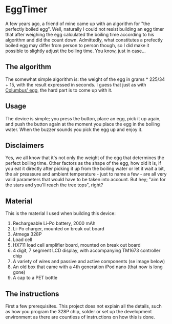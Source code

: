 # EggTimer
A few years ago, a friend of mine came up with an algorithm for "the perfectly boiled egg". Well, naturally I could not resist building an egg timer that after weighing the egg calculated the boiling time according to his algorithm and did the count down. Admittedly, what constitutes a prefectly boiled egg may differ from person to person though, so I did make it possible to slightly adjust the boiling time. You know, just in case...

## The algorithm
The somewhat simple algorithm is: the weight of the egg in grams * 225/34 + 15, with the result expressed in seconds. I guess that just as with [Columbus' egg](https://en.wikipedia.org/wiki/Egg_of_Columbus "Columbus' Egg on Wikipedia"), the hard part is to come up with it.

## Usage
The device is simple; you press the button, place an egg, pick it up again, and push the button again at the moment you place the egg in the boiling water. When the buzzer sounds you pick the egg up and enjoy it.

## Disclaimers
Yes, we all know that it's not only the weight of the egg that determines the perfect boiling time. Other factors as the shape of the egg, how old it is, if you eat it directly after picking it up from the boiling water or let it wait a bit, the air preassure and ambient temperature - just to name a few - are all very valid parameters that would have to be taken into account. But hey; "aim for the stars and you'll reach the tree tops", right?

## Material
This is the material I used when building this device:
1. Rechargeable Li-Po battery, 2000 mAh
2. Li-Po charger, mounted on break out board
3. Atmega 328P
4. Load cell
5. HX711 load cell amplifier board, mounted on break out board
6. 4 digit, 7 segment LCD display, with accompanying TM1673 controller chip
7. A variety of wires and passive and active components (se image below)
8. An old box that came with a 4th generation iPod nano (that now is long gone)
9. A cap to a PET bottle

## The instructions
First a few prerequisites. This project does not explain all the details, such as how you program the 328P chip, solder or set up the development environment as there are countless of instructions on how this is done.


